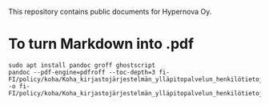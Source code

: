 This repository contains public documents for Hypernova Oy.

# To turn Markdown into .pdf

```
sudo apt install pandoc groff ghostscript
pandoc --pdf-engine=pdfroff --toc-depth=3 fi-FI/policy/koha/Koha_kirjastojärjestelmän_ylläpitopalvelun_henkilötietojen_käsittelykuvaus.md -o fi-FI/policy/koha/Koha_kirjastojärjestelmän_ylläpitopalvelun_henkilötietojen_käsittelykuvaus.pdf

```